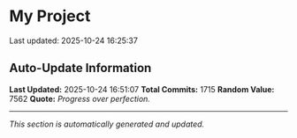# My Project


Last updated: 2025-10-24 16:25:37


























































































































































































































































































































































































































































































































































































































































































































































































































































































































































































































































































































































































































































































































































































































































































































































































































































































































































































































































































































































































































































































































































































## Auto-Update Information

**Last Updated:** 2025-10-24 16:51:07
**Total Commits:** 1715
**Random Value:** 7562
**Quote:** _Progress over perfection._

---
_This section is automatically generated and updated._